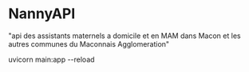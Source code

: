 # NannyAPI
"api des assistants maternels a domicile et en MAM dans Macon et les autres communes du Maconnais Agglomeration"

uvicorn main:app --reload        